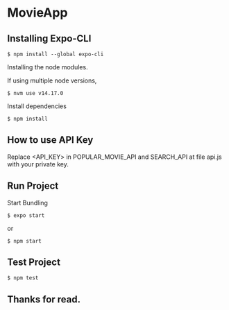 # MovieApp
 

## Installing Expo-CLI

```
$ npm install --global expo-cli
```

Installing the node modules.

If using multiple node versions,

```
$ nvm use v14.17.0
```
Install dependencies

```
$ npm install
```
## How to use API Key

Replace <API_KEY> in POPULAR_MOVIE_API and SEARCH_API at file api.js with your private key.


## Run Project

Start Bundling
```
$ expo start
```
or

```
$ npm start
```

## Test Project 

```
$ npm test
```


## Thanks for read.


